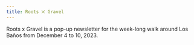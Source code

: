 ```yaml
---
title: Roots ྾ Gravel
---
```

Roots x Gravel is a pop-up newsletter for the week-long walk around Los Baños from December 4 to 10, 2023.